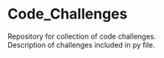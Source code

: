 # Code_Challenges
Repository for collection of code challenges.<br>
Description of challenges included in py file.
